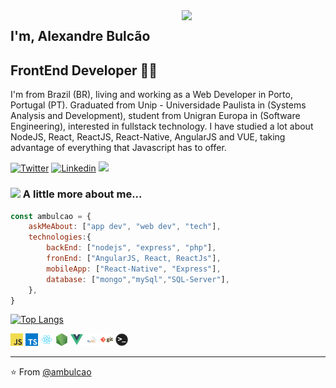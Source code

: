 <img align='right' src="https://media.giphy.com/media/M9gbBd9nbDrOTu1Mqx/giphy.gif" width="230">

## I'm, Alexandre Bulcão 
## FrontEnd Developer 👨‍💻


I'm from Brazil (BR), living and working as a Web Developer in Porto, Portugal (PT). Graduated from Unip - Universidade Paulista in (Systems Analysis and Development), student from Unigran Europa in (Software Engineering), interested in fullstack technology. I have studied a lot about NodeJS, React, ReactJS, React-Native, AngularJS and VUE, taking advantage of everything that Javascript has to offer.

[![Twitter](https://img.shields.io/badge/-Twitter-222222?style=flat-square&logo=twitter&logoColor=white&link=https://twitter.com/ambulcao/)](https://twitter.com/ambulcao/)
[![Linkedin](https://img.shields.io/badge/-LinkedIn-222222?style=flat-square&logo=Linkedin&logoColor=white&link=https://linkedin.com/in/alexandre-bulcão-141780101)](https://linkedin.com/in/alexandre-bulcão-141780101)
[![](https://img.shields.io/badge/Gmail-ambulcao@gmail.com-red)](mailto:ambulcao@gmail.com)


### <img src="https://media.giphy.com/media/VgCDAzcKvsR6OM0uWg/giphy.gif" width="50"> A little more about me...  

```javascript
const ambulcao = {
    askMeAbout: ["app dev", "web dev", "tech"],
    technologies:{
        backEnd: ["nodejs", "express", "php"],
        fronEnd: ["AngularJS, React, ReactJs"],
        mobileApp: ["React-Native", "Express"],
        database: ["mongo","mySql","SQL-Server"],
    },
}
```

[![Top Langs](https://github-readme-stats.vercel.app/api/top-langs/?username=anuraghazra&layout=compact)](https://github.com/anuraghazra/github-readme-stats)


<code><img height="20" src="https://raw.githubusercontent.com/github/explore/80688e429a7d4ef2fca1e82350fe8e3517d3494d/topics/javascript/javascript.png"></code>
<code><img height="20" src="https://raw.githubusercontent.com/github/explore/80688e429a7d4ef2fca1e82350fe8e3517d3494d/topics/typescript/typescript.png"></code>
<code><img height="20" src="https://raw.githubusercontent.com/github/explore/80688e429a7d4ef2fca1e82350fe8e3517d3494d/topics/react/react.png"></code>
<code><img height="20" src="https://raw.githubusercontent.com/github/explore/80688e429a7d4ef2fca1e82350fe8e3517d3494d/topics/nodejs/nodejs.png"></code>
<code><img height="20" src="https://raw.githubusercontent.com/github/explore/80688e429a7d4ef2fca1e82350fe8e3517d3494d/topics/vue/vue.png"></code>
<code><img height="20" src="https://raw.githubusercontent.com/github/explore/80688e429a7d4ef2fca1e82350fe8e3517d3494d/topics/mysql/mysql.png"></code>
<code><img height="20" src="https://raw.githubusercontent.com/github/explore/80688e429a7d4ef2fca1e82350fe8e3517d3494d/topics/git/git.png"></code>
<code><img height="20" src="https://raw.githubusercontent.com/github/explore/80688e429a7d4ef2fca1e82350fe8e3517d3494d/topics/terminal/terminal.png"></code>

---
⭐️ From [@ambulcao](https://github.com/ambulcao)
